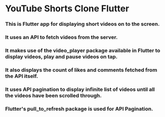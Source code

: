 # YouTube Shorts Clone Flutter
### This is Flutter app for displaying short videos on to the screen.
### It uses an API to fetch videos from the server.
### It makes use of the video_player package available in Flutter to display videos, play and pause videos on tap.
### It also displays the count of likes and comments fetched from the API itself.
### It uses API pagination to display infinite list of videos until all the videos have been scrolled through.
### Flutter's pull_to_refresh package is used for API Pagination. 
